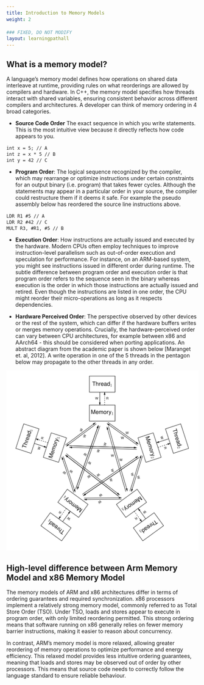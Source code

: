 ```yaml
---
title: Introduction to Memory Models
weight: 2

### FIXED, DO NOT MODIFY
layout: learningpathall
---
```


## What is a memory model?

A language’s memory model defines how operations on shared data interleave at runtime, providing rules on what reorderings are allowed by compilers and hardware. In C++, the memory model specifies how threads interact with shared variables, ensuring consistent behavior across different compilers and architectures.  A developer can think of memory ordering in 4 broad categories.

-  **Source Code Order** The exact sequence in which you write statements. This is the most intuitive view because it directly reflects how code appears to you.

```output
int x = 5; // A
int z = x * 5 // B
int y = 42 // C 
```

- **Program Order**: The logical sequence recognized by the compiler, which may rearrange or optimize instructions under certain constraints for an output binary (i.e. program) that takes fewer cycles. Although the statements may appear in a particular order in your source, the compiler could restructure them if it deems it safe. For example the pseudo assembly below has reordered the source line instructions above. 

```output
LDR R1 #5 // A
LDR R2 #42 // C
MULT R3, #R1, #5 // B
```

- **Execution Order**: How instructions are actually issued and executed by the hardware. Modern CPUs often employ techniques to improve instruction-level parallelism such as out-of-order execution and speculation for performance. For instance, on an ARM-based system, you might see instructions issued in different order during runtime. The subtle difference between program order and execution order is that program order refers to the sequence seen in the binary whereas execution is the order in which those instructions are actually issued and retired. Even though the instructions are listed in one order, the CPU might reorder their micro-operations as long as it respects dependencies.

- **Hardware Perceived Order**: The perspective observed by other devices or the rest of the system, which can differ if the hardware buffers writes or merges memory operations. Crucially, the hardware-perceived order can vary between CPU architectures, for example between x86 and AArch64 - this should be considered when porting applications. An abstract diagram from the academic paper is shown below [Maranget et. al, 2012]. A write operation in one of the 5 threads in the pentagon below may propagate to the other threads in any order. 

![abstract_model](./Abstract_model.png)

## High-level difference between Arm Memory Model and x86 Memory Model

The memory models of ARM and x86 architectures differ in terms of ordering guarantees and required synchronization. x86 processors implement a relatively strong memory model, commonly referred to as Total Store Order (TSO). Under TSO, loads and stores appear to execute in program order, with only limited reordering permitted. This strong ordering means that software running on x86 generally relies on fewer memory barrier instructions, making it easier to reason about concurrency.

In contrast, ARM’s memory model is more relaxed, allowing greater reordering of memory operations to optimize performance and energy efficiency. This relaxed model provides less intuitive ordering guarantees, meaning that loads and stores may be observed out of order by other processors. This means that source code needs to correctly follow the language standard to ensure reliable behaviour. 
